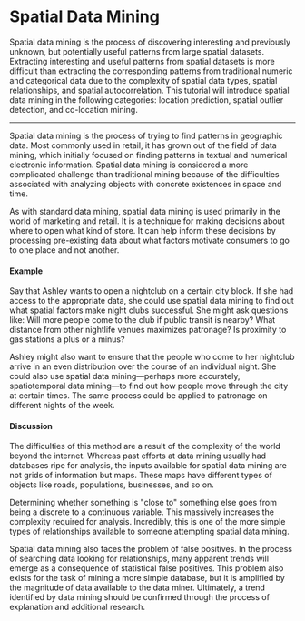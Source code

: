 Spatial Data Mining
============================
Spatial data mining is the process of discovering interesting and previously unknown, but potentially useful patterns from large spatial datasets. Extracting interesting and useful patterns from spatial datasets is more difficult than extracting the corresponding patterns from traditional numeric and categorical data due to the complexity of spatial data types, spatial relationships, and spatial autocorrelation. This tutorial will introduce spatial data mining in the following categories: location prediction, spatial outlier detection, and co-location mining.
<hr> 

Spatial data mining is the process of trying to find patterns in geographic data. Most commonly used in retail, it has grown out of the field of data mining, which initially focused on finding patterns in textual and numerical electronic information. Spatial data mining is considered a more complicated challenge than traditional mining because of the difficulties associated with analyzing objects with concrete existences in space and time.

As with standard data mining, spatial data mining is used primarily in the world of marketing and retail. It is a technique for making decisions about where to open what kind of store. It can help inform these decisions by processing pre-existing data about what factors motivate consumers to go to one place and not another.

#### Example
Say that Ashley wants to open a nightclub on a certain city block. If she had access to the appropriate data, she could use spatial data mining to find out what spatial factors make night clubs successful. She might ask questions like: Will more people come to the club if public transit is nearby? What distance from other nightlife venues maximizes patronage? Is proximity to gas stations a plus or a minus?

Ashley might also want to ensure that the people who come to her nightclub arrive in an even distribution over the course of an individual night. She could also use spatial data mining—perhaps more accurately, spatiotemporal data mining—to find out how people move through the city at certain times. The same process could be applied to patronage on different nights of the week.

#### Discussion
The difficulties of this method are a result of the complexity of the world beyond the internet. Whereas past efforts at data mining usually had databases ripe for analysis, the inputs available for spatial data mining are not grids of information but maps. These maps have different types of objects like roads, populations, businesses, and so on.

Determining whether something is "close to" something else goes from being a discrete to a continuous variable. This massively increases the complexity required for analysis. Incredibly, this is one of the more simple types of relationships available to someone attempting spatial data mining.

Spatial data mining also faces the problem of false positives. In the process of searching data looking for relationships, many apparent trends will emerge as a consequence of statistical false positives. This problem also exists for the task of mining a more simple database, but it is amplified by the magnitude of data available to the data miner. Ultimately, a trend identified by data mining should be confirmed through the process of explanation and additional research.
